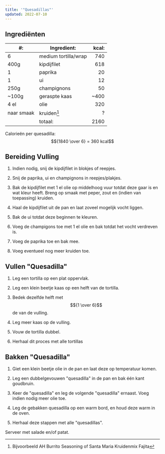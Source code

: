```yaml
---
title: '"Quesadillas"'
updated: 2022-07-10
---
```


## Ingrediënten

| #:         | Ingredient:          | kcal: |
| ---------- | -------------------- | ----: |
| 6          | medium tortilla/wrap |   740 |
| 400g       | kipdijfilet          |   618 |
| 1          | paprika              |    20 |
| 1          | ui                   |    12 |
| 250g       | champignons          |    50 |
| ~100g      | geraspte kaas        |  ~400 |
| 4 el       | olie                 |   320 |
| naar smaak | kruiden[^1]          |     ? |
|            | totaal:              |  2160 |

[^1]: Bijvoorbeeld AH Burrito Seasoning of Santa Maria Kruidenmix Fajita

Calorieën per quesadilla: $${1840 \over 6} = 360 kcal$$

## Bereiding Vulling

1. Indien nodig, snij de kipdijfilet in blokjes of reepjes.

1. Snij de paprika, ui en champignons in reepjes/plakjes.

1. Bak de kipdijfilet met 1 el olie op middelhoog vuur totdat deze gaar is en wat kleur heeft. Breng op smaak met peper, zout en (indien van toepassing) kruiden.

1. Haal de kipdijfilet uit de pan en laat zoveel mogelijk vocht liggen.

1. Bak de ui totdat deze beginnen te kleuren.

1. Voeg de champigons toe met 1 el olie en bak totdat het vocht verdreven is.

1. Voeg de paprika toe en bak mee.

1. Voeg eventueel nog meer kruiden toe.

## Vullen "Quesadilla"

1. Leg een tortilla op een plat oppervlak.

1. Leg een klein beetje kaas op een helft van de tortilla.

1. Bedek dezelfde helft met $${1 \over 6}$$de van de vulling.

1. Leg meer kaas op de vulling.

1. Vouw de tortilla dubbel.

1. Herhaal dit proces met alle tortillas

## Bakken "Quesadilla"

1. Giet een klein beetje olie in de pan en laat deze op temperatuur komen.

1. Leg een dubbelgevouwen "quesadilla" in de pan en bak één kant goudbruin.

1. Keer de "quesadilla" en leg de volgende "quesadilla" ernaast. Voeg indien nodig meer olie toe.

1. Leg de gebakken quesadilla op een warm bord, en houd deze warm in de oven.

1. Herhaal deze stappen met alle "quesadillas".

Serveer met salade en/of patat.
